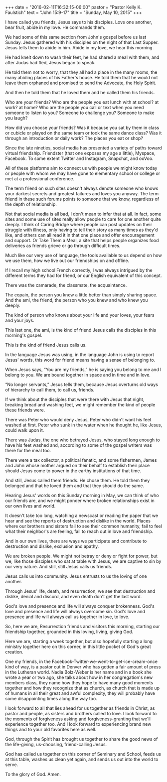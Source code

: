 +++
date = "2016-02-11T16:32:15-06:00"
pastor = "Pastor Kelly K. Faulstich"
text = "John 15:9-17"
title = "Sunday, May 10, 2015"
+++

I have called you friends, Jesus says to his disciples.
Love one another, bear fruit, abide in my love. He commands them.

We had some of this same section from John's gospel before us last Sunday.
Jesus gathered with his disciples on the night of that Last Supper.
Jesus tells them to abide in him.
Abide in my love, we hear this morning.

He had knelt down to wash their feet, he had shared a meal with them, and after Judas had fled, Jesus began to speak.

He told them not to worry, that they all had a place in the many rooms, the many abiding places of his Father's house.
He told them that he would not leave them orphaned and promised to send the Advocate, the Holy Spirit.

And then he told them that he loved them and he called them his friends.

Who are your friends?
Who are the people you eat lunch with at school? at work? at home?
Who are the people you call or text when you need someone to listen to you?
Someone to challenge you? Someone to make you laugh?

How did you choose your friends?
Was it because you sat by them in class or cubicle or played on the same team or took the same dance class?
Was it through an introduction or daily work? The places you eat or shop?

Since the late nineties, social media has presented a variety of paths toward virtual friendship.
Friendster (that one exposes my age a little), Myspace, Facebook. To some extent Twitter and Instagram, Snapchat, and ooVoo.

All of these platforms aim to connect us with people we might know today or people with whom we may have gone to elementary school or college or met at a professional conference.

The term friend on such sites doesn't always denote someone who knows your darkest secrets and greatest failures and loves you anyway. The term friend in these such forums points to someone that we know, regardless of the depth of relationship.

Not that social media is all bad, I don't mean to infer that at all. In fact, some sites and some use of sites really allow people to care for one another quite deeply. I think of Caring Bridge where people can post updates on their struggle with illness, only having to tell their story as many times as they'd like, and others can all read it in that one place and offer encouragement and support. Or Take Them a Meal, a site that helps people organizes food deliveries as friends grieve or go through difficult times.

Much like our very use of language, the tools available to us depend on how we use them, how we live out our friendships on and offline.

If I recall my high school French correctly, I was always intrigued by the different terms they had for friend, or our English equivalent of this concept.

There was the camarade, the classmate, the acquaintance.

The copain, the person you knew a little better than simply sharing space. And the ami, the friend, the person who you knew and who knew you deeply.

The kind of person who knows about your life and your loves, your fears and your joys.

This last one, the ami, is the kind of friend Jesus calls the disciples in this morning's gospel.

This is the kind of friend Jesus calls us.

In the language Jesus was using, in the language John is using to report Jesus' words, this word for friend means having a sense of belonging to.

When Jesus says, “You are my friends,” he is saying you belong to me and I belong to you. We are bound together in space and in time and in love.

“No longer servants,” Jesus tells them, because Jesus overturns old ways of hierarchy to call them, to call us, friends.

If we think about the disciples that were there with Jesus that night, breaking bread and washing feet, we might remember the kind of people these friends were.

There was Peter who would deny Jesus, Peter who didn't want his feet washed at first. Peter who sunk in the water when he thought he, like Jesus, could walk upon it.

There was Judas, the one who betrayed Jesus, who stayed long enough to have his feet washed and, according to some of the gospel writers was there for the meal too.

There were a tax collector, a political fanatic, and some fishermen, James and John whose mother argued on their behalf to establish their place should Jesus come to power in the earthy institutions of that time.

And still, Jesus called them friends. He chose them. He told them they belonged and that he loved them and that they should do the same.

Hearing Jesus' words on this Sunday morning in May, we can think of who our friends are, and we might ponder where broken relationships exist in our own lives and world.

It doesn't take too long, watching a newscast or reading the paper that we hear and see the reports of destruction and dislike in the world. Places where our brothers and sisters fail to see their common humanity, fail to feel what their neighbor's are feeling, fail to reach out in love and friendship.

And in our own lives, there are ways we participate and contribute to destruction and dislike, exclusion and apathy.

We are broken people.
We might not betray or deny or fight for power, but we, like those disciples who sat at table with Jesus, we are captive to sin by our very nature. And still, still Jesus calls us friends.

Jesus calls us into community.
Jesus entrusts to us the loving of one another.

Through Jesus' life, death, and resurrection, we see that destruction and dislike, denial and discord, and even death don't get the last word.

God's love and presence and life will always conquer brokenness.
God's love and presence and life will always overcome sin.
God's love and presence and life will always call us together in love, to love.

So, here we are, Resurrection friends and visitors this morning, starting our friendship together, grounded in this loving, living, giving God.

Here we are, starting a week together, but also hopefully starting a long ministry together here on this corner, in this little pocket of God's great creation.

One my friends, in the Facebook-Twitter-we-went-to-get-ice-cream-once kind of way, is a pastor out in Denver who has gotten a fair amount of press in the Lutheran world. Nadia Bolz-Weber is her name and in a book she wrote a year or two ago, she talks about how in her congregation's new members class, they name how they hope to have many good moments together and how they recognize that as church, as church that is made up of humans in all their great and awful complexity, they will probably have some disappointing times along the way too.

I look forward to all that lies ahead for us together as friends in Christ, as pastor and people, as sisters and brothers called to love. I look forward to the moments of forgiveness asking and forgiveness-granting that we'll experience together too. And I look forward to experiencing brand new things and to your old favorites here as well.

God, through the Spirit has brought us together to share the good news of the life-giving, us-choosing, friend-calling Jesus.

God has called us together on this corner of Seminary and School, feeds us at this table, washes us clean yet again, and sends us out into the world to serve.

To the glory of God. Amen.
